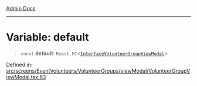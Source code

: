 [Admin Docs](/)

***

# Variable: default

> `const` **default**: `React.FC`\<[`InterfaceVolunteerGroupViewModal`](../interfaces/InterfaceVolunteerGroupViewModal.md)\>

Defined in: [src/screens/EventVolunteers/VolunteerGroups/viewModal/VolunteerGroupViewModal.tsx:63](https://github.com/PalisadoesFoundation/talawa-admin/blob/main/src/screens/EventVolunteers/VolunteerGroups/viewModal/VolunteerGroupViewModal.tsx#L63)
